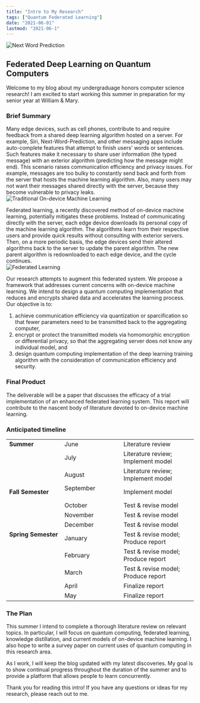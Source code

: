 ```yaml
---
title: "Intro to My Research" 
tags: ["Quantum Federated Learning"] 
date: "2021-06-01" 
lastmod: "2021-06-1"
---
```


![Next Word Prediction](/next_word_prediction.png)

## Federated Deep Learning on Quantum Computers

Welcome to my blog about my undergraduage honors computer science research! I am excited to start working this summer in preparation for my senior year at William & Mary. 

### Brief Summary

Many edge devices, such as cell phones, contribute to and require feedback from a shared deep learning algorithm hosted on a server. For example, Siri, Next-Word-Prediction, and other messaging apps include auto-complete features that attempt to finish users’ words or sentences. Such features make it necessary to share user information (the typed message) with an exterior algorithm (predicting how the message might end). This scenario raises communication efficiency and privacy issues. For example, messages are too bulky to constantly send back and forth from the server that hosts the machine learning algorithm. Also, many users may not want their messages shared directly with the server, because they become vulnerable to privacy leaks. 
\
![Traditional On-device Machine Learning](/traditional.png)

Federated learning, a recently discovered method of on-device machine learning, potentially mitigates these problems. Instead of communicating directly with the server, each edge device downloads its personal copy of the machine learning algorithm. The algorithms learn from their respective users and provide quick results without consulting with exterior servers. Then, on a more periodic basis, the edge devices send their altered algorithms back to the server to update the parent algorithm. The new parent algorithm is redownloaded to each edge device, and the cycle continues. 
\
![Federated Learning](/fl.png)

Our research attempts to augment this federated system. We propose a framework that addresses current concerns with on-device machine learning. We intend to design a quantum computing implementation that reduces and encrypts shared data and accelerates the learning process. Our objective is to:

1. achieve communication efficiency via quantization or sparcification so that fewer parameters need to be transmitted back to the aggregating computer,
2. encrypt or protect the transmitted models via homomorphic encryption or differential privacy, so that the aggregating server does not know any individual model, and
3. design quantum computing implementation of the deep learning training algorithm with the consideration of communication efficiency and security.

### Final Product

The deliverable will be a paper that discusses the efficacy of a trial implementation of an enhanced federated learning system. This report will contribute to the nascent body of literature devoted to on-device machine learning.

### Anticipated timeline

|                               |                       |               |
| ---------                     | ----------            | ----------- |
| **Summer**                        | June                  | Literature review |
|                               | July                  | Literature review; Implement model |
|                               | August                | Literature review; Implement model |
| **Fall Semester**                | September &emsp;&emsp;&emsp;&emsp;&emsp;&emsp;| Implement model |
|                               | October               | Test & revise model |
|                               | November              | Test & revise model |
|                               | December              | Test & revise model |
| **Spring Semester** &emsp;&emsp;&emsp;  | January               | Test & revise model; Produce report|
|                               | February              | Test & revise model; Produce report |
|                               | March                 | Test & revise model; Produce report |
|                               | April                 | Finalize report |
|                               | May                   | Finalize report |

### The Plan

This summer I intend to complete a thorough literature review on relevant topics. In particular, I will focus on quantum computing, federated learning, knowledge distillation, and current models of on-device machine learning. I also hope to write a survey paper on current uses of quantum computing in this research area.

As I work, I will keep the blog updated with my latest discoveries. My goal is to show continual progress throughout the duration of the summer and to provide a platform that allows people to learn concurrently.

Thank you for reading this intro! If you have any questions or ideas for my research, please reach out to me.